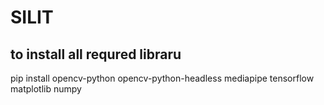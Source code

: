 # SILIT

## to install all requred libraru
pip install opencv-python opencv-python-headless mediapipe tensorflow matplotlib numpy
